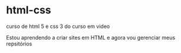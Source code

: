 # html-css
 curso de html 5 e css 3 do curso em video

Estou aprendendo a criar sites em HTML e agora vou gerenciar meus repsitórios